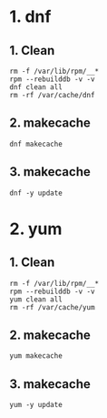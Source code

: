 # 1. dnf

## 1. Clean

    rm -f /var/lib/rpm/__*
    rpm --rebuilddb -v -v
    dnf clean all
    rm -rf /var/cache/dnf
      
## 2. makecache

    dnf makecache

## 3. makecache

    dnf -y update

# 2. yum

## 1. Clean

    rm -f /var/lib/rpm/__*
    rpm --rebuilddb -v -v
    yum clean all
    rm -rf /var/cache/yum
      
## 2. makecache

    yum makecache

## 3. makecache

    yum -y update
